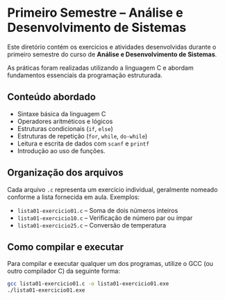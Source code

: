# Primeiro Semestre – Análise e Desenvolvimento de Sistemas

Este diretório contém os exercícios e atividades desenvolvidas durante o primeiro semestre do curso de **Análise e Desenvolvimento de Sistemas**.

As práticas foram realizadas utilizando a linguagem C e abordam fundamentos essenciais da programação estruturada.

## Conteúdo abordado

- Sintaxe básica da linguagem C
- Operadores aritméticos e lógicos
- Estruturas condicionais (`if`, `else`)
- Estruturas de repetição (`for`, `while`, `do-while`)
- Leitura e escrita de dados com `scanf` e `printf`
- Introdução ao uso de funções.

## Organização dos arquivos

Cada arquivo `.c` representa um exercício individual, geralmente nomeado conforme a lista fornecida em aula. Exemplos:

- `lista01-exercicio01.c` – Soma de dois números inteiros
- `lista01-exercicio10.c` – Verificação de número par ou ímpar
- `lista01-exercicio25.c` – Conversão de temperatura

## Como compilar e executar

Para compilar e executar qualquer um dos programas, utilize o GCC (ou outro compilador C) da seguinte forma:

```bash
gcc lista01-exercicio01.c -o lista01-exercicio01.exe
./lista01-exercicio01.exe
